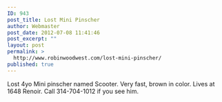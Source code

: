 ```yaml
---
ID: 943
post_title: Lost Mini Pinscher
author: Webmaster
post_date: 2012-07-08 11:41:46
post_excerpt: ""
layout: post
permalink: >
  http://www.robinwoodwest.com/lost-mini-pinscher/
published: true
---
```

Lost 4yo Mini pinscher named Scooter.
Very fast, brown in color.
Lives at 1648 Renoir.
Call 314-704-1012 if you see him.